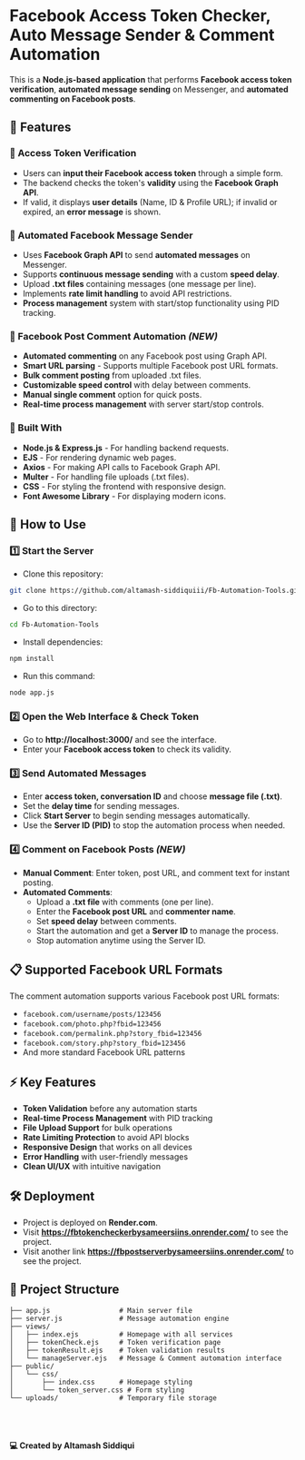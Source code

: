 # **Facebook Access Token Checker, Auto Message Sender & Comment Automation**

This is a **Node.js-based application** that performs **Facebook access token verification**, **automated message sending** on Messenger, and **automated commenting on Facebook posts**.

## **🚀 Features**

### **🔹 Access Token Verification**
- Users can **input their Facebook access token** through a simple form.
- The backend checks the token's **validity** using the **Facebook Graph API**.
- If valid, it displays **user details** (Name, ID & Profile URL); if invalid or expired, an **error message** is shown.

### **🔹 Automated Facebook Message Sender**
- Uses **Facebook Graph API** to send **automated messages** on Messenger.
- Supports **continuous message sending** with a custom **speed delay**.
- Upload **.txt files** containing messages (one message per line).
- Implements **rate limit handling** to avoid API restrictions.
- **Process management** system with start/stop functionality using PID tracking.

### **🔹 Facebook Post Comment Automation** *(NEW)*
- **Automated commenting** on any Facebook post using Graph API.
- **Smart URL parsing** - Supports multiple Facebook post URL formats.
- **Bulk comment posting** from uploaded .txt files.
- **Customizable speed control** with delay between comments.
- **Manual single comment** option for quick posts.
- **Real-time process management** with server start/stop controls.

### **🔹 Built With**
- **Node.js & Express.js** - For handling backend requests.
- **EJS** - For rendering dynamic web pages.
- **Axios** - For making API calls to Facebook Graph API.
- **Multer** - For handling file uploads (.txt files).
- **CSS** - For styling the frontend with responsive design.
- **Font Awesome Library** - For displaying modern icons.

## **📌 How to Use**

### **1️⃣ Start the Server**
- Clone this repository:
```sh
git clone https://github.com/altamash-siddiquiii/Fb-Automation-Tools.git
```
- Go to this directory:
```sh
cd Fb-Automation-Tools
```
- Install dependencies:
```sh
npm install
```
- Run this command:
```sh
node app.js
```

### **2️⃣ Open the Web Interface & Check Token**
- Go to **http://localhost:3000/** and see the interface.
- Enter your **Facebook access token** to check its validity.

### **3️⃣ Send Automated Messages**
- Enter **access token, conversation ID** and choose **message file (.txt)**.
- Set the **delay time** for sending messages.
- Click **Start Server** to begin sending messages automatically.
- Use the **Server ID (PID)** to stop the automation process when needed.

### **4️⃣ Comment on Facebook Posts** *(NEW)*
- **Manual Comment**: Enter token, post URL, and comment text for instant posting.
- **Automated Comments**: 
  - Upload a **.txt file** with comments (one per line).
  - Enter the **Facebook post URL** and **commenter name**.
  - Set **speed delay** between comments.
  - Start the automation and get a **Server ID** to manage the process.
  - Stop automation anytime using the Server ID.

## **📋 Supported Facebook URL Formats**
The comment automation supports various Facebook post URL formats:
- `facebook.com/username/posts/123456`
- `facebook.com/photo.php?fbid=123456`
- `facebook.com/permalink.php?story_fbid=123456`
- `facebook.com/story.php?story_fbid=123456`
- And more standard Facebook URL patterns

## **⚡ Key Features**
- **Token Validation** before any automation starts
- **Real-time Process Management** with PID tracking
- **File Upload Support** for bulk operations
- **Rate Limiting Protection** to avoid API blocks
- **Responsive Design** that works on all devices
- **Error Handling** with user-friendly messages
- **Clean UI/UX** with intuitive navigation

## **🛠️ Deployment**
- Project is deployed on **Render.com**.
- Visit **https://fbtokencheckerbysameersiins.onrender.com/** to see the project.
- Visit another link **https://fbpostserverbysameersiins.onrender.com/** to see the project.

## **📁 Project Structure**
```
├── app.js                 # Main server file
├── server.js              # Message automation engine
├── views/
│   ├── index.ejs          # Homepage with all services
│   ├── tokenCheck.ejs     # Token verification page
│   ├── tokenResult.ejs    # Token validation results
│   └── manageServer.ejs   # Message & Comment automation interface
├── public/
│   └── css/
│       ├── index.css      # Homepage styling
│       └── token_server.css # Form styling
└── uploads/               # Temporary file storage
```

<br><br>

#### **💻 Created by Altamash Siddiqui**